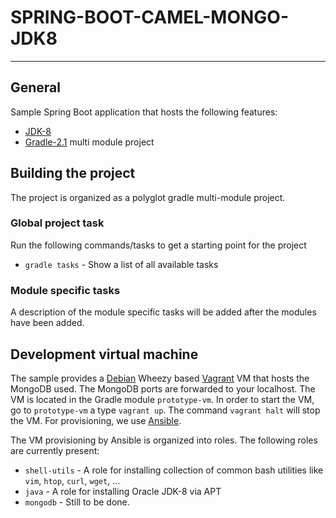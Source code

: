 # SPRING-BOOT-CAMEL-MONGO-JDK8

---

## General
Sample Spring Boot application that hosts the following features:

* [JDK-8](http://www.oracle.com/technetwork/java/javase/downloads)
* [Gradle-2.1](http://www.gradle.org) multi module project

## Building the project
The project is organized as a polyglot gradle multi-module project.

### Global project task
Run the following commands/tasks to get a starting point for the project
* `gradle tasks` - Show a list of all available tasks

### Module specific tasks
A description of the module specific tasks will be added after the modules have been added.

## Development virtual machine
The sample provides a [Debian](http://www.debian.org) Wheezy based [Vagrant](http://www.vagrantup.com) 
VM that hosts the MongoDB used. The MongoDB ports are forwarded to your localhost. The VM is located 
in the Gradle module `prototype-vm`. In order to start the VM, go to `prototype-vm` a 
type `vagrant up`. The command `vagrant halt` will stop the VM. For provisioning, 
we use [Ansible](http://www.ansible.com/home).

The VM provisioning by Ansible is organized into roles. The following roles are currently present:

* `shell-utils` - A role for installing collection of common bash utilities like `vim`, `htop`, `curl`, `wget`, ...
* `java` - A role for installing Oracle JDK-8 via APT
* `mongodb` - Still to be done.
